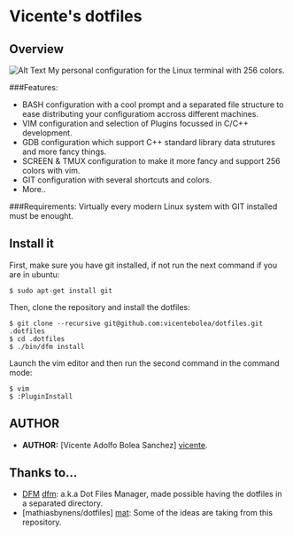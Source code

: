 # Vicente's dotfiles

## Overview

![Alt Text](https://raw.github.com/vicentebolea/dotfiles/master/screenshot.png "ScreenShot")
My personal configuration for the Linux terminal with 256 colors.

###Features:
 - BASH configuration with a cool prompt and a separated file structure to ease distributing your configuratiom accross different machines.
 - VIM configuration and selection of Plugins focussed in C/C++ development. 
 - GDB configuration which support C++ standard library data strutures and more fancy things.
 - SCREEN & TMUX configuration to make it more fancy and support 256 colors with vim.
 - GIT configuration with several shortcuts and colors.
 - More..

###Requirements: 
Virtually every modern Linux system with GIT installed must be enought. 

## Install it
First, make sure you have git installed, if not run the next command if you are in ubuntu:

    $ sudo apt-get install git

Then, clone the repository and install the dotfiles:

    $ git clone --recursive git@github.com:vicentebolea/dotfiles.git .dotfiles
    $ cd .dotfiles
    $ ./bin/dfm install  

Launch the vim editor and then run the second command in the command mode:

    $ vim
    $ :PluginInstall

## AUTHOR
 - __AUTHOR:__ [Vicente Adolfo Bolea Sanchez] [vicente].

## Thanks to...
 - [DFM] [dfm]:                    a.k.a Dot Files Manager, made possible having the dotfiles in a separated directory.
 - [mathiasbynens/dotfiles] [mat]: Some of the ideas are taking from this repository.


<!-- Links -->
[dfm]:     https://github.com/justone/dfm
[mat]:     https://github.com/mathiasbynens/dotfiles
[vicente]: https://github.com/vicentebolea
[dicl]:    http://dicl.unist.ac.kr
